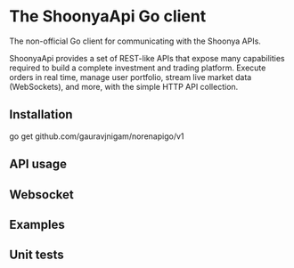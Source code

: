 # The ShoonyaApi Go client
The non-official Go client for communicating with the Shoonya APIs.

ShoonyaApi provides a set of REST-like APIs that expose many capabilities required to build a complete investment and trading platform. Execute orders in real time, manage user portfolio, stream live market data (WebSockets), and more, with the simple HTTP API collection.

## Installation
go get github.com/gauravjnigam/norenapigo/v1

## API usage

## Websocket

## Examples

## Unit tests
